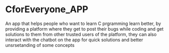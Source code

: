 # CforEveryone_APP
An app that helps people who want to learn C prgramming learn better, by providing a platform where they get to post their bugs while coding and get solutions to them from other trusted users of the platform, they can also interact with the chatbot on the app for quick solutions and better unsrsetanding of some concepts
